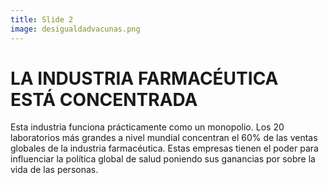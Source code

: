 ```yaml
---
title: Slide 2
image: desigualdadvacunas.png
---
```


# LA INDUSTRIA FARMACÉUTICA ESTÁ CONCENTRADA

Esta industria funciona prácticamente como un monopolio. Los 20 laboratorios más grandes a nivel mundial concentran el 60% de las ventas globales de la industria farmacéutica. Estas empresas tienen el poder para influenciar la política global de salud poniendo sus ganancias por sobre la vida de las personas.
